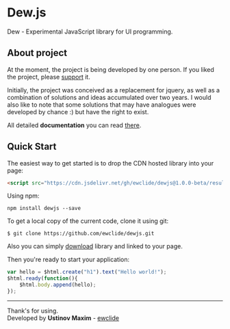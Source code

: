 
# **Dew.js**

Dew - Experimental JavaScript library for UI programming.

## About project

At the moment, the project is being developed by one person. If you liked the project, please [support][2] it.  

Initially, the project was conceived as a replacement for jquery, as well as a combination of solutions and ideas accumulated over two years. I would also like to note that some solutions that may have analogues were developed by chance :) but have the right to exist.

All detailed **documentation** you can read [there][3].

## Quick Start

The easiest way to get started is to drop the CDN hosted library into your page:

```html
<script src="https://cdn.jsdelivr.net/gh/ewclide/dewjs@1.0.0-beta/result/dew.min.js"></script>
```

Using npm:

	npm install dewjs --save

To get a local copy of the current code, clone it using git:

	$ git clone https://github.com/ewclide/dewjs.git

Also you can simply [download][1] library and linked to your page.

Then you're ready to start your application:

```js
var hello = $html.create("h1").text("Hello world!");
$html.ready(function(){
	$html.body.append(hello);
});
```

-------------
Thank's for using.  
Developed by **Ustinov Maxim** - [ewclide][4]

[1]: https://dew.ewclide.com/download/dew.min.js  "download"
[2]: https://dew.ewclide.com/support/  "support"
[3]: https://dew.ewclide.com/documentation/  "documentation"
[4]: https://vk.com/ewclide  "ewclide"